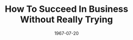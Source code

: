 ---
title: How To Succeed In Business Without Really Trying
date: 1967-07-20
closing_date: 1967-07-29
layout: productions
featured_image:
image_caption:
image_credit:
playbill:
Theatre: Theatre Jacksonville
Venue: Little Theatre
cast:
- Finch: Gil Gimbel
- Gatch: Samuel D. Helfrich
- Jenkins: Al Gimbel
- Tackaberry: Bill Milton
- Peterson: Robert Onze
- Mathews: David Davis
- Davis: Lauren Murray
- Johnson: Steve G. Hunnicutt
- J.B. Biggley: Jesse E Waller, Jr.
- Rosemary: Randy Fry
- Bratt: William Scott Thornton
- Smitty: Judith Jett
- Frump: Ken Fallin
- Miss Jones: Elise Hallowes
- Mr. Twimble: Tom Nehl
- Hedy: Jocelyn Brown
- Scrubwoman:
  - Irene Helen Walsh
  - Jan Davis
- Miss Krumholtz: Marge Rocca
- Toynbee: Samuel D. Helfrich
- Ovington: Ron Griffis
- Policeman: Steve G. Hunnicutt
- T.V. Announcer: Robert Onze
- Womper: Tom Nehl
- Singer:
  - Mike Harrington
  - Robert Onze
  - David Davis
  - Steve G. Hunnicutt
  - Carol Rainer
  - Judy Liedka
  - Lois Fernsler
  - Pam Wiesenfeld
  - Judy Mendenhall
  - Jan Davis
  - Irene Helen Walsh
  - Marlene Crippen
crew:
- Director & Choreographer: George Ballis
- Musical Director: Rosalind McCall
- Set Design:
  - Ed Heist, Jr.
  - Larry Riddle
- Stage Manager: Terry McIntyre
- Assistant Stage Manager: Thelma Baker
- Costumes: Gwen Nearhoof
- Properties:
  - Maria Alarcon
  - Helen Roberts
  - Judy Pryor
  - Gladys Dale
- Make-up:
  - Marcy Massaniso
  - Jan C. Davis
- Lighting: Peggy Miller
- Scenery:
  - Hal Nearhoof
  - Charles Vance
  - Gladys Dale
  - Alene Crippen
  - Gladys Witten
  - David Witten
  - Gwyda Agnew
  - Jack Broughton
  - Andy Liliskis
  - Bob Agnew
- Follow Spot:
  - Ellen Black
  - Nancy Keller
- Running Crew:
  - Walter Quattlebaum
  - Charles Vance
  - Hal Nearhoof
  - Jack Broughton
  - Andy Liliskis
external_links:
---